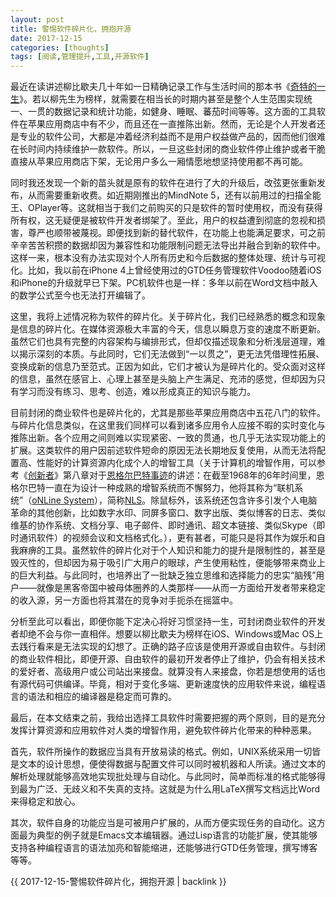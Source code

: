 ```yaml
---
layout: post
title: 警惕软件碎片化，拥抱开源
date: 2017-12-15
categories: [thoughts]
tags: [阅读,管理提升,工具,开源软件]
---
```


最近在读讲述柳比歇夫几十年如一日精确记录工作与生活时间的那本书《[奇特的一生](https://book.douban.com/subject/26829485/)》。若以柳先生为榜样，就需要在相当长的时期内甚至是整个人生范围实现统一、一贯的数据记录和统计功能，如健身、睡眠、蕃茄时间等等。这方面的工具软件在苹果应用商店中有不少，而且还在一直推陈出新。然而，无论是个人开发者还是专业的软件公司，大都是冲着经济利益而不是用户权益做产品的，因而他们很难在长时间内持续维护一款软件。所以，一旦这些封闭的商业软件停止维护或者干脆直接从苹果应用商店下架，无论用户多么一厢情愿地想坚持使用都不再可能。

同时我还发现一个新的苗头就是原有的软件在进行了大的升级后，改弦更张重新发布，从而需要重新收费。如近期刚推出的MindNote 5，还有以前用过的扫描全能王、OPlayer等。这就相当于我们之前购买的只是软件的暂时使用权，而没有获得所有权，这无疑便是被软件开发者绑架了。至此，用户的权益遭到彻底的忽视和损害，尊严也顺带被蔑视。即便找到新的替代软件，在功能上也能满足要求，可之前辛辛苦苦积攒的数据却因为兼容性和功能限制问题无法导出并融合到新的软件中。这样一来，根本没有办法实现对个人所有历史和今后数据的整体处理、统计与可视化。比如，我以前在iPhone 4上曾经使用过的GTD任务管理软件Voodoo随着iOS和iPhone的升级就早已下架。PC机软件也是一样：多年以前在Word文档中敲入的数学公式至今也无法打开编辑了。

这里，我将上述情况称为软件的碎片化。关于碎片化，我们已经熟悉的概念和现象是信息的碎片化。在媒体资源极大丰富的今天，信息以瞬息万变的速度不断更新。虽然它们也具有完整的内容架构与编排形式，但却仅描述现象和分析浅层道理，难以揭示深刻的本质。与此同时，它们无法做到“一以贯之”，更无法凭借理性拓展、变换成新的信息乃至范式。正因为如此，它们才被认为是碎片化的。受众面对这样的信息，虽然在感官上、心理上甚至是头脑上产生满足、充沛的感觉，但却因为只有学习而没有练习、思考、创造，难以形成真正的知识与能力。

目前封闭的商业软件也是碎片化的，尤其是那些苹果应用商店中五花八门的软件。与碎片化信息类似，在这里我们同样可以看到诸多应用令人应接不暇的实时变化与推陈出新。各个应用之间则难以实现紧密、一致的贯通，也几乎无法实现功能上的扩展。这类软件的用户因前述软件短命的原因无法长期地反复使用，从而无法将配置高、性能好的计算资源内化成个人的增智工具（关于计算机的增智作用，可以参考《[创新者](https://book.douban.com/subject/27009472/)》第八章对于[恩格尔巴特事迹](https://book.douban.com/annotation/48695180/)的讲述：在截至1968年的6年时间里，恩格尔巴特一直在为设计一种成熟的增智系统而不懈努力，他将其称为“联机系统”（[oNLine System](https://en.wikipedia.org/wiki/NLS_%28computer_system%29)），简称[NLS](https://en.wikipedia.org/wiki/NLS_%28computer_system%29)。除鼠标外，该系统还包含许多引发个人电脑革命的其他创新，比如数字水印、同屏多窗口、数字出版、类似博客的日志、类似维基的协作系统、文档分享、电子邮件、即时通讯、超文本链接、类似Skype（即时通讯软件）的视频会议和文档格式化。），更有甚者，可能只是将其作为娱乐和自我麻痹的工具。虽然软件的碎片化对于个人知识和能力的提升是限制性的，甚至是毁灭性的，但却因为易于吸引广大用户的眼球，产生使用粘性，便能够带来商业上的巨大利益。与此同时，也培养出了一批缺乏独立思维和选择能力的忠实“脑残”用户——就像是黑客帝国中被母体圈养的人类那样——从而一方面给开发者带来稳定的收入源，另一方面也将其潜在的竞争对手扼杀在摇篮中。

分析至此可以看出，即便你能下定决心将好习惯坚持一生，可封闭商业软件的开发者却绝不会与你一直相伴。想要以柳比歇夫为榜样在iOS、Windows或Mac OS上去践行看来是无法实现的幻想了。正确的路子应该是使用开源或自由软件。与封闭的商业软件相比，即便开源、自由软件的最初开发者停止了维护，仍会有相关技术的爱好者、高级用户或公司站出来接盘。就算没有人来接盘，你若是想使用的话也有源代码可供编译。毕竟，相对于变化多端、更新速度快的应用软件来说，编程语言的语法和相应的编译器是稳定而可靠的。

最后，在本文结束之前，我给出选择工具软件时需要把握的两个原则，目的是充分发挥计算资源和应用软件对人类的增智作用，避免软件碎片化带来的种种恶果。

首先，软件所操作的数据应当具有开放易读的格式。例如，UNIX系统采用一切皆是文本的设计思想，便使得数据与配置文件可以同时被机器和人所读。通过文本的解析处理就能够高效地实现批处理与自动化。与此同时，简单而标准的格式能够得到最为广泛、无歧义和不失真的支持。这就是为什么用LaTeX撰写文档远比Word来得稳定和放心。

其次，软件自身的功能应当是可被用户扩展的，从而方便实现任务的自动化。这方面最为典型的例子就是Emacs文本编辑器。通过Lisp语言的功能扩展，使其能够支持各种编程语言的语法加亮和智能缩进，还能够进行GTD任务管理，撰写博客等等。

{{ 2017-12-15-警惕软件碎片化，拥抱开源 | backlink }}
